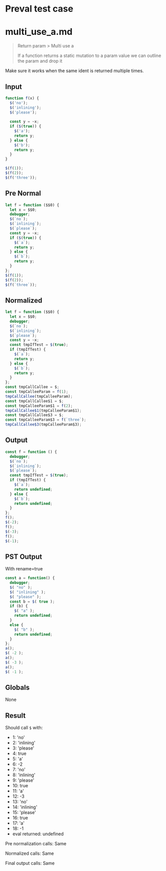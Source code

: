 # Preval test case

# multi_use_a.md

> Return param > Multi use a
>
> If a function returns a static mutation to a param value we can outline the param and drop it

Make sure it works when the same ident is returned multiple times.

## Input

`````js filename=intro
function f(x) {
  $('no');
  $('inlining');
  $('please');
  
  const y = ~x;
  if ($(true)) {
    $('a');
    return y;
  } else {
    $('b');
    return y;
  }
}

$(f(1));
$(f(2));
$(f('three'));
`````

## Pre Normal

`````js filename=intro
let f = function ($$0) {
  let x = $$0;
  debugger;
  $(`no`);
  $(`inlining`);
  $(`please`);
  const y = ~x;
  if ($(true)) {
    $(`a`);
    return y;
  } else {
    $(`b`);
    return y;
  }
};
$(f(1));
$(f(2));
$(f(`three`));
`````

## Normalized

`````js filename=intro
let f = function ($$0) {
  let x = $$0;
  debugger;
  $(`no`);
  $(`inlining`);
  $(`please`);
  const y = ~x;
  const tmpIfTest = $(true);
  if (tmpIfTest) {
    $(`a`);
    return y;
  } else {
    $(`b`);
    return y;
  }
};
const tmpCallCallee = $;
const tmpCalleeParam = f(1);
tmpCallCallee(tmpCalleeParam);
const tmpCallCallee$1 = $;
const tmpCalleeParam$1 = f(2);
tmpCallCallee$1(tmpCalleeParam$1);
const tmpCallCallee$3 = $;
const tmpCalleeParam$3 = f(`three`);
tmpCallCallee$3(tmpCalleeParam$3);
`````

## Output

`````js filename=intro
const f = function () {
  debugger;
  $(`no`);
  $(`inlining`);
  $(`please`);
  const tmpIfTest = $(true);
  if (tmpIfTest) {
    $(`a`);
    return undefined;
  } else {
    $(`b`);
    return undefined;
  }
};
f();
$(-2);
f();
$(-3);
f();
$(-1);
`````

## PST Output

With rename=true

`````js filename=intro
const a = function() {
  debugger;
  $( "no" );
  $( "inlining" );
  $( "please" );
  const b = $( true );
  if (b) {
    $( "a" );
    return undefined;
  }
  else {
    $( "b" );
    return undefined;
  }
};
a();
$( -2 );
a();
$( -3 );
a();
$( -1 );
`````

## Globals

None

## Result

Should call `$` with:
 - 1: 'no'
 - 2: 'inlining'
 - 3: 'please'
 - 4: true
 - 5: 'a'
 - 6: -2
 - 7: 'no'
 - 8: 'inlining'
 - 9: 'please'
 - 10: true
 - 11: 'a'
 - 12: -3
 - 13: 'no'
 - 14: 'inlining'
 - 15: 'please'
 - 16: true
 - 17: 'a'
 - 18: -1
 - eval returned: undefined

Pre normalization calls: Same

Normalized calls: Same

Final output calls: Same
